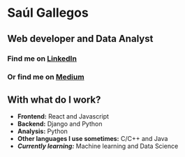# Saúl Gallegos
## Web developer and Data Analyst
### Find me on [LinkedIn](https://www.linkedin.com/in/saulgallegos)
### Or find me on [Medium](https://saulladrondeguevara.medium.com/)

## With what do I work? 
- **Frontend:** React and Javascript
- **Backend:** Django and Python
- **Analysis:** Python
- **Other languages I use sometimes:** C/C++ and Java
- ***Currently learning:*** Machine learning and Data Science



